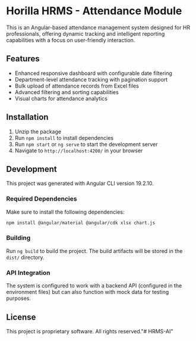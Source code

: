 # Horilla HRMS - Attendance Module

This is an Angular-based attendance management system designed for HR professionals, offering dynamic tracking and intelligent reporting capabilities with a focus on user-friendly interaction.

## Features

- Enhanced responsive dashboard with configurable date filtering
- Department-level attendance tracking with pagination support
- Bulk upload of attendance records from Excel files
- Advanced filtering and sorting capabilities
- Visual charts for attendance analytics

## Installation

1. Unzip the package
2. Run `npm install` to install dependencies
3. Run `npm start` or `ng serve` to start the development server
4. Navigate to `http://localhost:4200/` in your browser

## Development

This project was generated with Angular CLI version 19.2.10.

### Required Dependencies

Make sure to install the following dependencies:

```bash
npm install @angular/material @angular/cdk xlsx chart.js
```

### Building

Run `ng build` to build the project. The build artifacts will be stored in the `dist/` directory.

### API Integration

The system is configured to work with a backend API (configured in the environment files) but can also function with mock data for testing purposes.

## License

This project is proprietary software. All rights reserved."# HRMS-AI" 
